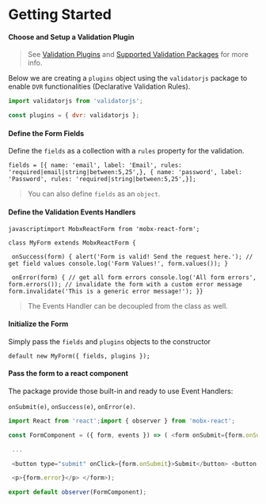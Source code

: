 # Getting Started                                                                                                                                                                                                                                                                                                                                                                                                                                                                                                                                                                                                                                                                                                                                                                                                                                                                                                                                                                                                                                                                                                                                                                                                                                                                                                                                                                                                                                                                                                                                                                                                                                                                                                                                                                                                                                                                                                                                                                                                                                                                                                                                                                                                                                                                                                                                                                                                                                                                                          

#### Choose and Setup a Validation Plugin

> See [Validation Plugins](/validation/plugins.md) and [Supported Validation Packages](/validation/supported-pacages) for more info.

Below we are creating a `plugins` object using the `validatorjs` package to enable `DVR` functionalities (Declarative Validation Rules).

```javascript
import validatorjs from 'validatorjs';

const plugins = { dvr: validatorjs };
```

#### Define the Form Fields

Define the `fields` as a collection with a `rules` property for the validation.

```javascriptconst
fields = [{ name: 'email', label: 'Email', rules: 'required|email|string|between:5,25',}, { name: 'password', label: 'Password', rules: 'required|string|between:5,25',}];
```

> You can also define `fields` as an `object`.

#### Define the Validation Events Handlers

```
javascriptimport MobxReactForm from 'mobx-react-form';

class MyForm extends MobxReactForm {

 onSuccess(form) { alert('Form is valid! Send the request here.'); // get field values console.log('Form Values!', form.values()); }

 onError(form) { // get all form errors console.log('All form errors', form.errors()); // invalidate the form with a custom error message form.invalidate('This is a generic error message!'); }}
```

> The Events Handler can be decoupled from the class as well.

#### Initialize the Form

Simply pass the `fields` and `plugins` objects to the constructor

```javascriptexport 
default new MyForm({ fields, plugins });
```

#### Pass the form to a react component

The package provide those built-in and ready to use Event Handlers:

`onSubmit(e)`, `onSuccess(e)`, `onError(e)`.

```javascript
import React from 'react';import { observer } from 'mobx-react';

const FormComponent = ({ form, events }) => ( <form onSubmit={form.onSubmit}> <input type="text" name={form.$('username').name} value={form.$('username').value} placeholder={form.$('username').label} onChange={form.$('username').sync} /> <p>{form.$('username').error}</p>

 ...

 <button type="submit" onClick={form.onSubmit}>Submit</button> <button type="button" onClick={form.onClear}>Clear</button> <button type="button" onClick={form.onReset}>Reset</button>

 <p>{form.error}</p> </form>);

export default observer(FormComponent);
```

